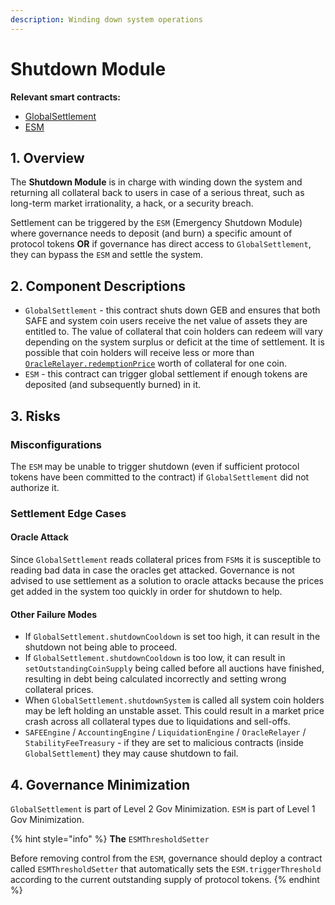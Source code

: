 ```yaml
---
description: Winding down system operations
---
```


# Shutdown Module

**Relevant smart contracts:**

* [GlobalSettlement](https://github.com/money-god/geb/blob/master/src/single/GlobalSettlement.sol)
* [ESM](https://github.com/money-god/esm/blob/master/src/ESM.sol)

## 1. Overview

The **Shutdown Module** is in charge with winding down the system and returning all collateral back to users in case of a serious threat, such as long-term market irrationality, a hack, or a security breach.

Settlement can be triggered by the `ESM` (Emergency Shutdown Module) where governance needs to deposit (and burn) a specific amount of protocol tokens **OR** if governance has direct access to `GlobalSettlement`, they can bypass the `ESM` and settle the system.

## 2. Component Descriptions

* `GlobalSettlement` - this contract shuts down GEB and ensures that both SAFE and system coin users receive the net value of assets they are entitled to. The value of collateral that coin holders can redeem will vary depending on the system surplus or deficit at the time of settlement. It is possible that coin holders will receive less or more than [`OracleRelayer.redemptionPrice`](https://docs.tai.money/system-contracts/oracle-module/oracle-relayer) worth of collateral for one coin.
* `ESM` - this contract can trigger global settlement if enough tokens are deposited (and subsequently burned) in it.

## 3. Risks

### Misconfigurations <a href="#authorization-misconfigurations" id="authorization-misconfigurations"></a>

The `ESM` may be unable to trigger shutdown (even if sufficient protocol tokens have been committed to the contract) if `GlobalSettlement` did not authorize it.

### Settlement Edge Cases

#### Oracle Attack <a href="#critical-failure-modes" id="critical-failure-modes"></a>

Since `GlobalSettlement` reads collateral prices from `FSM`s it is susceptible to reading bad data in case the oracles get attacked. Governance is not advised to use settlement as a solution to oracle attacks because the prices get added in the system too quickly in order for shutdown to help.

#### Other Failure Modes <a href="#critical-failure-modes" id="critical-failure-modes"></a>

* If `GlobalSettlement.shutdownCooldown` is set too high, it can result in the shutdown not being able to proceed.
* If `GlobalSettlement.shutdownCooldown` is too low, it can result in `setOutstandingCoinSupply` being called before all auctions have finished, resulting in debt being calculated incorrectly and setting wrong collateral prices.
* When `GlobalSettlement.shutdownSystem` is called all system coin holders may be left holding an unstable asset. This could result in a market price crash across all collateral types due to liquidations and sell-offs.
* `SAFEEngine` / `AccountingEngine` / `LiquidationEngine` / `OracleRelayer` / `StabilityFeeTreasury` - if they are set to malicious contracts (inside `GlobalSettlement`) they may cause shutdown to fail.

## 4. Governance Minimization

`GlobalSettlement` is part of Level 2 Gov Minimization. `ESM` is part of Level 1 Gov Minimization.

{% hint style="info" %}
**The** `ESMThresholdSetter`&#x20;

Before removing control from the `ESM`, governance should deploy a contract called `ESMThresholdSetter` that automatically sets the `ESM.triggerThreshold` according to the current outstanding supply of protocol tokens.
{% endhint %}
